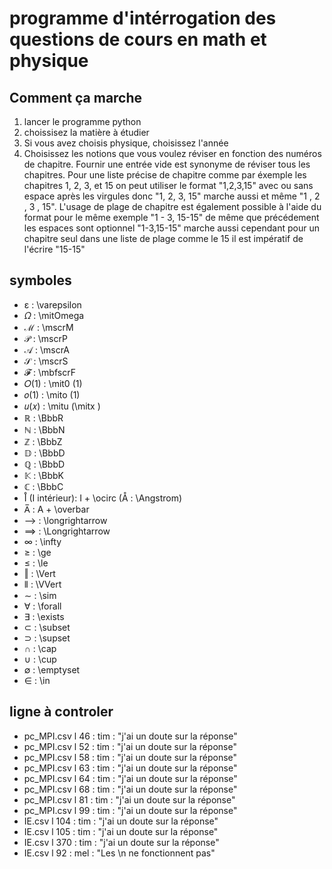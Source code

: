 # programme d'intérrogation des questions de cours en math et physique


## Comment ça marche

1. lancer le programme python
2. choissisez la matière à étudier
3. Si vous avez choisis physique, choisissez l'année
4. Choisissez les notions que vous voulez réviser en fonction des numéros de chapitre. Fournir une entrée vide est synonyme de réviser tous les chapitres. Pour une liste précise de chapitre comme par éxemple les chapitres 1, 2, 3, et 15 on peut utiliser le format "1,2,3,15" avec ou sans espace après les virgules donc "1, 2, 3, 15" marche aussi et même "1 , 2 , 3 , 15". L'usage de plage de chapitre est également possible à l'aide du format pour le même exemple "1 - 3, 15-15" de même que précédement les espaces sont optionnel "1-3,15-15" marche aussi cependant pour un chapitre seul dans une liste de plage comme le 15 il est impératif de l'écrire "15-15"







## symboles

 - ɛ : \varepsilon 
 - 𝛺 : \mitOmega
 - ℳ : \mscrM
 - 𝒫 : \mscrP
 - 𝒜 : \mscrA
 - 𝒮 : \mscrS
 - 𝓕 : \mbfscrF
 - 𝑂(1) : \mit0 (1)
 - 𝑜(1) : \mito (1)
 - 𝑢(𝑥) : \mitu (\mitx )
 - ℝ : \BbbR
 - ℕ : \BbbN
 - ℤ : \BbbZ
 - 𝔻 : \BbbD
 - ℚ : \BbbD
 - 𝕂 : \BbbK
 - ℂ : \BbbC
 - I̊ (I intérieur): I + \ocirc (Å : \Angstrom)
 - A̅ : A + \overbar
 - ⟶ : \longrightarrow
 - ⟹ : \Longrightarrow
 - ∞ : \infty
 - ≥ : \ge
 - ≤ : \le
 - ‖ : \Vert
 - ⦀ : \VVert
 - ∼ : \sim
 - ∀ : \forall
 - ∃ : \exists
 - ⊂ : \subset
 - ⊃ : \supset
 - ∩ : \cap
 - ∪ : \cup
 - ∅ : \emptyset
 - ∈ : \in


## ligne à controler

- pc_MPI.csv l 46 : tim : "j'ai un doute sur la réponse"
- pc_MPI.csv l 52 : tim : "j'ai un doute sur la réponse"
- pc_MPI.csv l 58 : tim : "j'ai un doute sur la réponse"
- pc_MPI.csv l 63 : tim : "j'ai un doute sur la réponse"
- pc_MPI.csv l 64 : tim : "j'ai un doute sur la réponse"
- pc_MPI.csv l 68 : tim : "j'ai un doute sur la réponse"
- pc_MPI.csv l 81 : tim : "j'ai un doute sur la réponse"
- pc_MPI.csv l 99 : tim : "j'ai un doute sur la réponse"
- IE.csv l 104 : tim : "j'ai un doute sur la réponse"
- IE.csv l 105 : tim : "j'ai un doute sur la réponse"
- IE.csv l 370 : tim : "j'ai un doute sur la réponse"
- IE.csv l 92 : mel : "Les \n ne fonctionnent pas"
